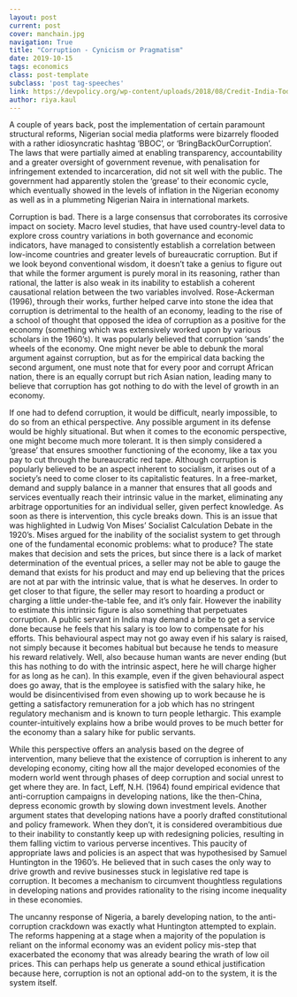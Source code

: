 ```yaml
---
layout: post
current: post
cover: manchain.jpg
navigation: True
title: "Corruption - Cynicism or Pragmatism"
date: 2019-10-15
tags: economics
class: post-template
subclass: 'post tag-speeches'
link: https://devpolicy.org/wp-content/uploads/2018/08/Credit-India-Today.jpg
author: riya.kaul
---
```

A couple of years back, post the implementation of certain paramount structural reforms, Nigerian social media platforms were bizarrely flooded with a rather idiosyncratic hashtag ‘BBOC’, or ‘BringBackOurCorruption’. The laws that were partially aimed at enabling transparency, accountability and a greater oversight of government revenue, with penalisation for infringement extended to incarceration, did not sit well with the public. The government had apparently stolen the ‘grease’ to their economic cycle, which eventually showed in the levels of inflation in the Nigerian economy as well as in a plummeting Nigerian Naira in international markets.

Corruption is bad. There is a large consensus that corroborates its corrosive impact on society. Macro level studies, that have used country-level data to explore cross country variations in both governance and economic indicators, have managed to consistently establish a correlation between low-income countries and greater levels of bureaucratic corruption. But if we look beyond conventional wisdom, it doesn’t take a genius to figure out that while the former argument is purely moral in its reasoning, rather than rational, the latter is also weak in its inability to establish a coherent causational relation between the two variables involved. Rose-Ackerman (1996), through their works, further helped carve into stone the idea that corruption is detrimental to the health of an economy, leading to the rise of a school of thought that opposed the idea of corruption as a positive for the economy (something which was extensively worked upon by various scholars in the 1960’s). It was popularly believed that corruption ‘sands’ the wheels of the economy. One might never be able to debunk the moral argument against corruption, but as for the empirical data backing the second argument, one must note that for every poor and corrupt African nation, there is an equally corrupt but rich Asian nation, leading many to believe that corruption has got nothing to do with the level of growth in an economy.

If one had to defend corruption, it would be difficult, nearly impossible, to do so from an ethical perspective. Any possible argument in its defense would be highly situational. But when it comes to the economic perspective, one might become much more tolerant. It is then simply considered a ‘grease’ that ensures smoother functioning of the economy, like a tax you pay to cut through the bureaucratic red tape. Although corruption is popularly believed to be an aspect inherent to socialism, it arises out of a society’s need to come closer to its capitalistic features. In a free-market, demand and supply balance in a manner that ensures that all goods and services eventually reach their intrinsic value in the market, eliminating any arbitrage opportunities for an individual seller, given perfect knowledge. As soon as there is intervention, this cycle breaks down. This is an issue that was highlighted in Ludwig Von Mises’ Socialist Calculation Debate in the 1920’s. Mises argued for the inability of the socialist system to get through one of the fundamental economic problems: what to produce? The state makes that decision and sets the prices, but since there is a lack of market determination of the eventual prices, a seller may not be able to gauge the demand that exists for his product and may end up believing that the prices are not at par with the intrinsic value, that is what he deserves. In order to get closer to that figure, the seller may resort to hoarding a product or charging a little under-the-table fee, and it’s only fair. However the inability to estimate this intrinsic figure is also something that perpetuates corruption. A public servant in India may demand a bribe to get a service done because he feels that his salary is too low to compensate for his efforts. This behavioural aspect may not go away even if his salary is raised, not simply because it becomes habitual but because he tends to measure his reward relatively. Well, also because human wants are never ending (but this has nothing to do with the intrinsic aspect, here he will charge higher for as long as he can). In this example, even if the given behavioural aspect does go away, that is the employee is satisfied with the salary hike, he would be disincentivised from even showing up to work because he is getting a satisfactory remuneration for a job which has no stringent regulatory mechanism and is known to turn people lethargic. This example counter-intuitively explains how a bribe would proves to be much better for the economy than a salary hike for public servants.

While this perspective offers an analysis based on the degree of intervention, many believe that the existence of corruption is inherent to any developing economy, citing how all the major developed economies of the modern world went through phases of deep corruption and social unrest to get where they are. In fact, Leff, N.H. (1964) found empirical evidence that anti-corruption campaigns in developing nations, like the then-China, depress economic growth by slowing down investment levels. Another argument states that developing nations have a poorly drafted constitutional and policy framework. When they don’t, it is considered overambitious due to their inability to constantly keep up with redesigning policies, resulting in them falling victim to various perverse incentives. This paucity of appropriate laws and policies is an aspect that was hypothesised by Samuel Huntington in the 1960’s. He believed that in such cases the only way to drive growth and revive businesses stuck in legislative red tape is corruption. It becomes a mechanism to circumvent thoughtless regulations in developing nations and provides rationality to the rising income inequality in these economies.

The uncanny response of Nigeria, a barely developing nation, to the anti-corruption crackdown was exactly what Huntington attempted to explain. The reforms happening at a stage when a majority of the population is reliant on the informal economy was an evident policy mis-step that exacerbated the economy that was already bearing the wrath of low oil prices. This can perhaps help us generate a sound ethical justification because here, corruption is not an optional add-on to the system, it is the system itself.
